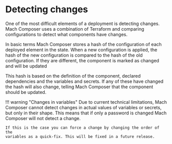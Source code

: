 # Detecting changes

One of the most difficult elements of a deployment is detecting changes. Mach
Composer uses a combination of Terraform and comparing configurations to detect
what components have changes.

In basic terms Mach Composer stores a hash of the configuration of each deployed
element in the state. When a new configuration is applied, the hash of the new
configuration is compared to the hash of the old configuration. If they are
different, the component is marked as changed and will be updated

This hash is based on the definition of the component, declared dependencies and
the variables and secrets. If any of these have changed the hash will also
change, telling Mach Composer that the component should be updated.

[//]: <> (@formatter:off)
!!! warning "Changes in variables"
    Due to current technical limitations, Mach Composer cannot detect changes 
    in actual values of variables or secrets, but only in their shape. This 
    means that if only a password is changed Mach Composer will not detect a 
    change. 

    If this is the case you can force a change by changing the order of the 
    variables as a quick-fix. This will be fixed in a future release. 
[//]: <> (@formatter:on)

